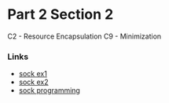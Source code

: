 # Part 2 Section 2
C2 - Resource Encapsulation
C9 - Minimization

### Links
* [sock ex1](http://www.cs.rpi.edu/~moorthy/Courses/os98/Pgms/socket.html)
* [sock ex2](http://www.linuxhowtos.org/C_C++/socket.htm)
* [sock programming](http://www.geeksforgeeks.org/socket-programming-cc/)
